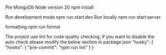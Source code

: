 Pre
MongoDb
Node version 20
npm install

Run development mode
npm run start:dev
Run locally
npm run start:server

formatting
npm run format

The project use lint for code quality checking, if you want to disable the auto check please modify the below section in package.json
"husky": {
    "hooks": {
      "pre-commit": "npm run lint"
    }
}